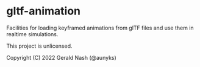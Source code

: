 # gltf-animation

Facilities for loading keyframed animations from glTF files and use them in realtime simulations.

This project is unlicensed.

Copyright (C) 2022 Gerald Nash (@aunyks)